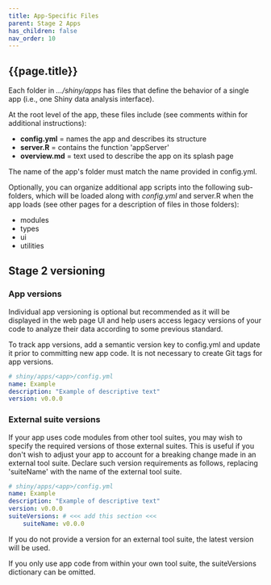 ```yaml
---
title: App-Specific Files
parent: Stage 2 Apps
has_children: false
nav_order: 10
---
```


## {{page.title}}

Each folder in _.../shiny/apps_ has files that define 
the behavior of a single app (i.e., one Shiny data analysis interface). 

At the root level of the app, these files include
(see comments within for additional instructions):

- **config.yml**  = names the app and describes its structure
- **server.R**    = contains the function 'appServer'
- **overview.md** = text used to describe the app on its splash page

The name of the app's folder must match the name provided in config.yml.

Optionally, you can organize additional app scripts into the
following sub-folders, which will be loaded along
with _config.yml_ and server.R when the app loads
(see other pages for a description of files in those folders):

- modules
- types
- ui
- utilities 

## Stage 2 versioning

### App versions

Individual app versioning is optional but recommended as it will
be displayed in the web page UI and help users
access legacy versions of your code to analyze their data according
to some previous standard.

To track app versions, add a semantic version
key to config.yml and update it prior to committing new app code. 
It is not necessary to create Git tags for app versions.

```yml
# shiny/apps/<app>/config.yml
name: Example
description: "Example of descriptive text"
version: v0.0.0
```

### External suite versions

If your app uses code modules from other tool suites, you may
wish to specify the required versions of those external suites.
This is useful if you don't wish to adjust your app to account for a
breaking change made in an external tool suite.  Declare such version
requirements as follows, replacing 'suiteName' with the name of the
external tool suite.

```yml
# shiny/apps/<app>/config.yml
name: Example
description: "Example of descriptive text"
version: v0.0.0
suiteVersions: # <<< add this section <<<
    suiteName: v0.0.0
```

If you do not provide a version for an external tool suite,
the latest version will be used.

If you only use app code from within your own tool suite, the 
suiteVersions dictionary can be omitted.
